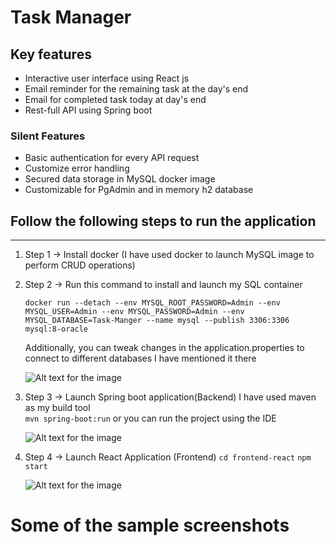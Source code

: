 # Task Manager

## Key features

* Interactive user interface using React js
* Email reminder for the remaining task at the day's end
* Email for completed task today at day's end
* Rest-full API using Spring boot

### Silent Features 

* Basic authentication for every API request
* Customize error handling
* Secured data storage in MySQL docker image
* Customizable for PgAdmin and in memory h2 database

## Follow the following steps to run the application
---
1. Step 1 -> Install docker (I have used docker to launch MySQL image to perform CRUD operations)

2. Step 2 -> Run this command to install and launch my SQL container

   ```docker run --detach --env MYSQL_ROOT_PASSWORD=Admin --env MYSQL_USER=Admin --env MYSQL_PASSWORD=Admin --env MYSQL_DATABASE=Task-Manger --name mysql --publish 3306:3306 mysql:8-oracle```

   Additionally, you can tweak changes in the application.properties to connect to different databases I have mentioned it there

   ![Alt text for the image]()
     
3. Step 3 -> Launch Spring boot application(Backend) I have used maven as my build tool  
   ```mvn spring-boot:run```
   or
   you can run the project using the IDE

   ![Alt text for the image]()
6. Step 4 -> Launch React Application (Frontend)
   `cd frontend-react`
   `npm start`

   ![Alt text for the image]()

# Some of the sample screenshots 

